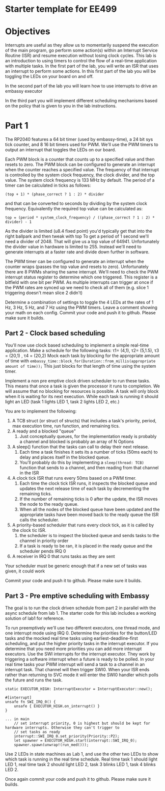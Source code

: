 # Starter template for EE499

# Objectives
Interrupts are useful as they allow us to momentarily suspend the execution of the main program,
go perform some action(s) within an Interrupt Service Routine (ISR) and resume execution without losing clock cycles.
This lab is an introduction to using timers to control the flow of a real-time application with multiple tasks.
In the first part of the lab, you will write an ISR that uses an interrupt to perform some actions.
In this first part of the lab you will be toggling the LEDs on your board on and off.

In the second part of the lab you will learn how to use interrupts to drive an embassy executor

In the third part you will implement different scheduling mechanisms based on the policy that is given to you in the lab instructions.

# Part 1
The RP2040 features a 64 bit timer (used by embassy-time), a 24 bit sys tick counter, and 8 16 bit timers used for PWM.
We'll use the PWM timers to output an interrupt that toggles the LEDs on our board.

Each PWM block is a counter that counts up to a specified value and then resets to zero.
The PWM block can be configured to generate an interrupt when the counter reaches a specified value.
The frequency of that interrupt is controlled by the system clock frequency, the clock divider, and the top value.
The system clock frequency is 133 MHz by default. The period of a timer can be calculated in ticks as follows:
```aiignore
(top + 1) * (phase_correct ? 1 : 2) * divider
```
and that can be converted to seconds by dividing by the system clock frequency. Equivalently the required top value can be calculated as:
```aiignore
top = (period * system_clock_frequency) / ((phase_correct ? 1 : 2) * divider) - 1
```
As the divider is limited (u8.4 fixed point) you'd typically get that into the right ballpark and then tweak with top
To get a period of 1 second we'll need a divider of 2048. That will give us a top value of 64941.
Unfortunately the divider value in hardware is limited to 255. Instead we'll need to generate interrupts at a faster rate
and divide down further in software.

The PWM timer can be configured to generate an interrupt when the counter wraps (passes the top value and resets to zero).
Unfortunately there are 8 PWMs sharing the same interrupt.
We'll need to check the PWM interrupt status register to determine which one triggered. This register is a bitfield with one bit per PWM.
As multiple interrupts can trigger at once if the PWM rates are synced up we need to check all of them (e.g. slice 1 triggering doesn't mean slice 2 didn't)

Determine a combination of settings to toggle the 4 LEDs at the rates of 1 Hz, 3 Hz, 5 Hz, and 7 Hz using the PWM timers.
Leave a comment showing your math on each config.
Commit your code and push it to github. Please make sure it builds.

## Part 2 - Clock based scheduling
You'll now use clock based scheduling to implement a simple real-time application.
Make a schedule for the following tasks:
τ1= (4,1), τ2= (5,1.5), τ3 = (20,1) , τ4 = (20,2)
Mock each task by blocking for the appropriate amount of time with `embassy_time::block_for(Duration::from_millis(appropriate amount of time));`
This just blocks for that length of time using the system timer. 

Implement a non pre emptive clock driven scheduler to run these tasks. 
This means that once a task is given the processor it runs to completion. 
We will assume that no blocking for resources is possible. 
A task will only block when it is waiting for its next execution.
While each task is running it should light an LED (task 1 lights LED 1, task 2 lights LED 2, etc.)

You are to implement the following:

1. A TCB struct (or struct of structs) that includes a task's priority, period, max execution time, run function, and remaining tics.
2. A ready and a blocked "queue" 
    1. Just conceptually queues, for the implementation ready is probably a channel and blocked is probably an array of N Option<TCB>s
3. A sleep() function that the tasks can call to delay their next release.
    1. Each time a task finishes it sets its a number of ticks (50ms each) to delay and places itself in the blocked queue. 
    2. You'll probably do this by implementing a `sleep(thread: TCB)` function that sends to a channel, and then reading from that channel in the ISR
4. A clock tick ISR that runs every 50ms based on a PWM timer. 
    1. Each time the clock tick ISR runs, it inspects the blocked queue and updates the next release time of each task by decrementing the remaining ticks.
    2. If the number of remaining ticks is 0 after the update, the ISR moves the node to the ready queue.
    3. When all the nodes of the blocked queue have been updated and the appropriate tasks have been moved back to the ready queue the ISR calls the scheduler.
5. A priority-based scheduler that runs every clock tick, as it is called by the clock tic ISR.
    1. the scheduler is to inspect the blocked queue and sends tasks to the channel in priority order
    2. If a task is ready to be ran, it is placed in the ready queue and the scheduler pends IRQ 0
6. A receiver in IRQ 0 that runs tasks as they are sent

Your scheduler must be generic enough that if a new set of tasks was given, it could work

Commit your code and push it to github. Please make sure it builds.

## Part 3 - Pre emptive scheduling with Embassy
The goal is to run the clock driven schedule from part 2 in parallel with the async schedule from lab 1. The starter code for this lab
includes a working solution of lab1 for reference. 

To run preemptively we'll use two different executors, one thread mode, and one interrupt mode using IRQ 0. Determine the priorities for
the button/LED tasks and the mocked real time tasks using earliest-deadline-first scheduling, and put the higher priority tasks
in the interrupt executor. If you determine that you need more priorities you can add more interrupt executors. Use the 
SWI interrupts for the interrupt executor. They work by triggering a software interrupt when a future is ready to be 
polled. In your real time tasks your PWM interrupt will send a task to a channel in an interrupt task. 
That channel will then trigger SWI0. When your ISR ends rather than returning to SVC mode it will enter the SWI0 handler
which polls the future and runs the task.
```aiignore
static EXECUTOR_HIGH: InterruptExecutor = InterruptExecutor::new();

#[interrupt]
unsafe fn SWI_IRQ_0() {
    unsafe { EXECUTOR_HIGH.on_interrupt() }
}

... in main
    // set interrupt priority, 0 is highest but should be kept for hardware interrupts. Otherwise they can't trigger to 
    // set tasks as ready
    interrupt::SWI_IRQ_0.set_priority(Priority::P2);
    let spawner = EXECUTOR_HIGH.start(interrupt::SWI_IRQ_0);
    spawner.spawn(unwrap!(run_med()));

```

Use 2 LEDs in state machines as Lab 1, and use the other two LEDs to show which task is running in the real time schedule.
Real time task 1 should light LED 1, real time task 2 should light LED 2, task 3 blinks LED 1, task 4 blinks LED 2.


Once again commit your code and push it to github. Please make sure it builds.